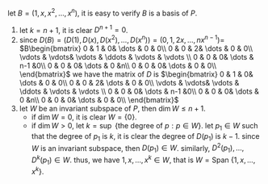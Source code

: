 let $B=(1,x,x^2,\dots,x^n)$, it is easy to verify $B$ is a basis of $P$.
1. let $k=n+1$, it is clear $D^{n+1}=0$.
2. since $D(B)=(D(1),D(x),D(x^2),\dots,D(x^n))=(0,1,2x,\dots,nx^{n-1})=$
$B\begin{bmatrix}
   0 & 1 & 0& \dots & 0 & 0\\
   0 & 0 & 2& \dots & 0 & 0\\
   \vdots & \vdots& \vdots & \ddots & \vdots & \vdots \\
   0 & 0 & 0& \dots & n-1 &0\\
   0 & 0 & 0& \dots & 0 &n\\
   0 & 0 & 0& \dots & 0 & 0\\
\end{bmatrix}$
we have the matrix of $D$ is
$\begin{bmatrix}
   0 & 1 & 0& \dots & 0 & 0\\
   0 & 0 & 2& \dots & 0 & 0\\
   \vdots & \vdots& \vdots & \ddots & \vdots & \vdots \\
   0 & 0 & 0& \dots & n-1 &0\\
   0 & 0 & 0& \dots & 0 &n\\
   0 & 0 & 0& \dots & 0 & 0\\
\end{bmatrix}$
3. let $W$ be an invariant subspace of $P$, then $\dim W\le n+1$.
    - if $\dim W=0$, it is clear $W=\{0\}$.
    - if $\dim W>0$, let $k=\sup\ \{\text{the degree of }p :p \in W\}$. let $p_1\in W$ such that the degree of $p_1$ is $k$, it is clear the degree of $D(p_1)$ is $k-1$. since $W$ is an invariant subspace, then $D(p_1)\in W$. similarly, $D^2(p_1),\dots,D^k(p_1)\in W$. thus, we have $1,x,\dots,x^k\in W$, that is $W=\text{Span } \{1,x,\dots,x^k\}$.